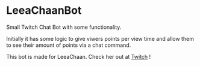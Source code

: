 # LeeaChaanBot

Small Twitch Chat Bot with some functionality.

Initially it has some logic to give viwers points per view time and allow them to see their amount of points via a chat command.

This bot is made for LeeaChaan. Check her out at [Twitch](https://twitch.tv/leeachaan) !